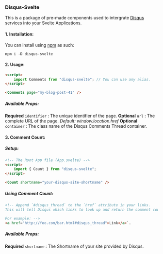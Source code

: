 ### Disqus-Svelte
This is a package of pre-made components used to intergrate [Disqus](https://disqus.com/) services into your Svelte Applications.

#### 1. Installation:
You can install using [npm](https://npmjs.com) as such:
```
npm i -D disqus-svelte
```

#### 2. Usage:
```html
<script>
	import Comments from "disqus-svelte"; // You can use any alias.
</script>

<Comments page="my-blog-post-41" />
```
##### Available Props:
**Required** `identifier` : The unique identifier of the page. 
**Optional** `url` : The complete URL of the page. *Default: window.location.href*
**Optional** `container` : The class name of the Disqus  Comments Thread container.

#### 3. Comment Count:
##### Setup:
```html
<!-- The Root App file (App.svelte) -->
<script>
	import { Count } from "disqus-svelte";
</script>

<Count shortname="your-disqus-site-shortname" />
```
##### Using Comment Count:
```html
<!-- Append `#disqus_thread` to the `href` attribute in your links.
This will tell Disqus which links to look up and return the comment count. 

For example: -->
<a href="http://foo.com/bar.html#disqus_thread">Link</a>`.
```
##### Available Props:
**Required** `shortname` : The Shortname of your site provided by Disqus.